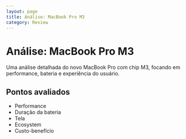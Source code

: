 ```yaml
---
layout: page
title: Análise: MacBook Pro M3
category: Review
---
```


# Análise: MacBook Pro M3

Uma análise detalhada do novo MacBook Pro com chip M3, focando em performance, bateria e experiência do usuário.

## Pontos avaliados
- Performance
- Duração da bateria
- Tela
- Ecosystem
- Custo-benefício
